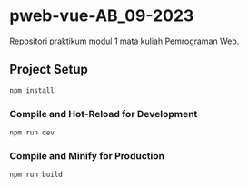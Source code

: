 # pweb-vue-AB_09-2023

Repositori praktikum modul 1 mata kuliah Pemrograman Web.

## Project Setup

```sh
npm install
```

### Compile and Hot-Reload for Development

```sh
npm run dev
```

### Compile and Minify for Production

```sh
npm run build
```
